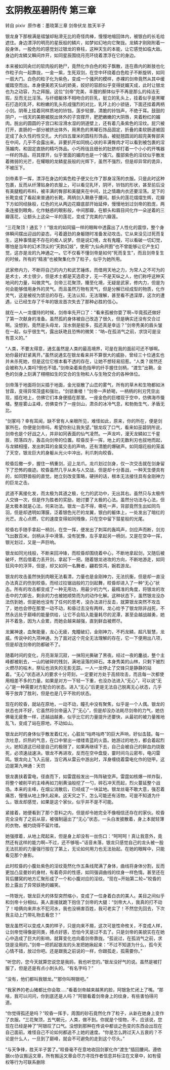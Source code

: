 # 玄阴教巫碧阴传 第三章

转自 pixiv  原作者：墨晓第三章 剑帝伏龙 胜天半子

银龙身下那根满是褶皱却粘滑无比的奇怪肉棒，慢慢地缩回体内，被银白的长毛给遮住。身边漂浮的明亮的星辰般的鳞片，如梦如幻地向它聚拢。龙鳞才刚刚附着一般身体，一股危险的感觉划过银龙的脊柱，这种天生的本能，让它感觉如临大敌。身边的龙鳞又瞬间炸开，如同星辰围绕月亮环绕着漂浮在它的身边。

本来被如同肏烂的软肉般的艳尸，竟然化作白色的粒子飘散，连在鼎内的断肢也化作粒子向一起靠拢，一金一紫，生死双剑，在空中环绕着白色粒子不断旋转，如同一扇大门。白色的粒子化为紫色，变成一个骚屄的模样，赤裸的剑帝竟然从其中缓缓踏空而出。本身便美若天仙的娇美，姣好的容颜似乎变得妩媚天成，此时让银龙也为之动容，为之拜服。这位“剑帝”完美，丰膄的酮体似乎不再是那么的纯洁无瑕，反而无比淫荡。与纤细躯体不相吻合的巨乳，挺立的乳头上，挂着似乎是黑曜石打造的乳环，和粉嫩的乳头形成强烈的对比，乳环上的小锁链，下面还挂着两柄小剑。阴蒂上挂着同样质地的铃铛，莲步轻挪，清脆的铃铛声，不绝于耳。鼓鼓的阴户，一线天的美鲍被脱出体外的子宫撑开，肥肥嫩嫩的大阴唇，夹着粉红的媚肉。脱出的圆圆的子宫口和淫滑水湿的阴道壁上，还有着几条紫色的淫纹。屁穴被打开，直肠的一部分被挤出体外，用黑色的黑曜石饰品固定，折叠的柔软肠道被固定成了永久性的性交孔。大约四五厘米的圆柱形饰品，被挺翘圆润的超完美臀部夹在中间，几乎不会露出来。非要扒开如同桃心状的丰满臀肉才可以看到被包裹的淫荡媚肉，和固定直肠的精巧饰品。小巧玲珑且细长的肚脐却打着一个小小的开嘴器一样的饰品，将其撑开，似乎里面的媚肉也是一个骚穴。腹部紫色的淫纹似乎散发着微弱的光芒，在耀眼的龙鳞星辰般的光辉下，虽然不强烈，但是却异常的诡异，不被压下。

剑帝素手一挥，漂浮在身边的紫色粒子便又化作了那身淫荡的衣服。只是此时这种包裹，反而从纤薄贴身的衣服上，可以看见乳环，阴环，铃铛的形状，甚至前后没有美腿粗的布料，被丰满的臀部和美腿夹在中间，比之情趣内衣还要淫荡。足下的长靴变成了看起来普通的长靴，两柄剑入鞘悬于腰间。额头的莲花熠熠生辉，花瓣下方如同经脉般，红色的光从两边花瓣底部开始延伸，慢慢地划过剑帝的脸庞，两条连接到眼角，化作魅惑的眼影般，中间那瓣，在额头和眉目间化作一朵逆着的三瓣莲花，让额头上这朵一半的莲花，变成了完美的六瓣莲。

“三花聚顶！通玄？！”银龙的如同猫一样的眼眸中透露出了人性化的震惊，整个身体瞬间摆出迎战的姿态，弓着遒劲的身躯随时准备发动攻击。它从来没见过死而复生，这种事情是不存在的痴人说梦。但是说幻境，龙有鬼瞳，可以看破一切幻觉，哪怕是当年的幻术顶尖的“天韵幻妓”，使用“九仙肏屄图”也不曾能够让它产生幻觉，这亦是龙的九神通之一。它不仅看不懂剑帝是如何“死而复生”，而且剑帝复生的时候，所有的“精液”也被聚集化作了粒子，似乎为她所用。

武家修内力，不断将自己的内力和武艺锤炼，而借用天地之力，为常人之不可为的是术士，术士很少，但是术士都是天选奇才，无一不是天纵之人，他们称呼这种天地间的力量，叫做灵气。剑帝三花聚顶，臻至化境，无疑是武家，修内力，但是为何会能够借用身外的灵气。而且虽然万物有灵气，但是分解已经成型的物质，化作灵气，这是被视为禁忌的存在。无法认知，无法理解，甚至看不透深厚，这次的遭遇，让已经生存了千年的银龙首次失去了那种必胜的信心。

就在一人一龙僵持的时候，剑帝率先开口了：“看来孤被你耍了啊~毕竟孤还做好了第一次献身的准备。虽然孤的身体被自己改造了很久，但是确实还没有交合过啊。没想到，竟然是头母龙，淫水倒是挺多，孤还真是幸运？”剑帝秀美的眉头皱在一起，似乎很生气，露出妖艳且恐怖的微笑：“呐~在孤消气之前，求饶可是没有意义的。”

“人类，不要太得意，通玄虽然是人类的最高境界，可是在我的面前可还不够啊。劝你最好赶紧离开。”虽然说通玄在银龙看来并不算很大的威胁，曾经三十位通玄也并未杀死她，但是这位它根本看不透的存在，让她不想轻易招惹。“人类？居然还会被称为人类吗?倒也不错。”剑帝染着紫色指甲的纤手握住剑柄，“渡生”出鞘，金色的剑身上刻满了栩栩如生的交合的生物和人与生物交合的各种体位。

剑帝落于地面将剑尖插于地面，金光驱散了山峦的雾气，所有的草木和生物都如沐甘霖，变得异常茂盛和强壮。“剑锁重楼！”剑帝一声娇喝，一柄柄的利刃凭空出现，插在地上，仿佛它们本身便插在那里。一座金色的巨楼现于空中，仿佛海市蜃楼。整座雾山主峰，仿佛变作了一座剑山，肃杀的冰冷气息，和勃勃生气，矛盾无比。

“剑冢吗？幸有耳闻，缺不曾有人亲眼所见，难怪如此，原来，你的所在，便是剑冢所在。你便是剑帝吗，希望你别让我失望。”银龙叹了口气，看来如巫碧阴所说，剑帝也是个好战之人，并非如同表面的仙气凌然。一声龙吟，漫天龙鳞如三千星辰，陨落四方，轰击向剑帝的位置。皎昏反手一挥，地上的无数利刃也拔地而起，与龙鳞相撞，发出刺耳的金属交击的声响，还有清脆的爆破声。如同烟花般的笼盖了天空，银龙巨大的身躯从光火中冲出，利爪刺向皎昏。

皎昏后撤一步，握住一柄重剑，迎上龙爪。龙爪划过剑身，仅一次交击就在剑身留下了恐怖的痕迹。皎昏虽然几乎从未与人交战，但是却十分善战，一种天生便具有的，如同野兽般的直觉。她立刻改变策略，硬拼的话，根本无法接住具有金刚神力的巨龙之击。

武道不离接化发，而太极为其道之极，化力的武功中，无出其右。虽然只与太极传人交锋一次，但是作为胜者的奖励，她讨要了太极的心法。虽然分功法与心法，但是太极本就是心法，何来功法。银龙一击不得，嘶吼一声，背部竟然生出如同鸟羽，但是却透明如薄膜，泛着银色光芒的龙翼，银白的躯体上，一处发出了暗红的光芒。龙心点燃，它的速度变得如同残像，只在空中留下彗星般的光尾。

皎昏右手随手拿起一柄剑，在空一挥，便发出了刺耳的轰鸣声，剑应声而断，剑刃飞出数百米。剑柄从手中滑落，没有犹豫，左手拿起另一柄剑，又是在空中一挥，银光划过，又是一声巨响。

银龙如同光线般，不断来回冲锋，而皎昏却围绕着中心，不断地拿起剑，又随后被破坏，然后借着力丢开剑，拿起下一把。随着银龙进攻的方向，不断地游走，如同狂风中的浮萍，但是，却又如同一名舞者，翩若惊鸿，婉若游龙。

银龙的攻击虽然快到肉眼无法看清，力量也是金刚神力，无法抗衡，但是却一直没办法真正的伤到皎昏。而经过拉锯战般的刀剑起舞，皎昏却进入了一种“无心”状态。所有的攻击都变成了一种无用功，用最少的力气，最精准的角度，将银龙的攻击中的力卸去，剩余的力也被她顺势而为的动作化解。这种状态下，虽然银龙没办法伤到她，但是她也没有了任何的思考，没办法进行反击，就算银龙突然不攻击了，她也会停在那里一动不动，和昏过去没有两样。龙心给予了银龙除非战死，不然永远处于巅峰的能量供给，让它不会陷入能量耗尽的泥潭，甚至会越战越勇，她并不着急，因为人会累，而她会越来越强，直到鲜血被燃尽。

龙翼神速，血聚能量，龙心无疲，鬼瞳破幻，金刚神力，不朽龙鳞，超凡智慧，龙威。传说中的九项神通，为了面对这个完全无法理解的存在，它一下便用出八项，但是却连剑帝的防都破不了。

随着时间的变化，月亮渐渐沉寂，一抹阳光撕破了黑夜。经过一夜的鏖战，整个主峰都被削去，一山的破碎的残剑，满地滚落的碎石。本身秀美的山林，只剩下被烈火燃尽的枯木，祭坛也消失的无影无踪。一人一龙停止了交锋只是静静的站着。“无心”状态进入的要求十分苛刻，一定要对方处于高频攻击，而且每一次都使用相差不多的力量。如果是对方一下轻一下重，也没办法进入“无心”，可以说“无心”是一种需要对方配合的状态。进入“无心”后更是无法自己脱离无心状态，几乎等于放弃了胜利，但是也是几乎不败的状态。

现在的皎昏，就站在原地，一动不动，瞳孔中没有聚焦，似乎是一个人偶。银龙的状态也并不好，它虽然将剑帝逼入了“无心”，但是却没办法耗尽剑帝的力气，她仿佛毫无疲惫一样，还越战越勇，似乎比它的力量提升还要快，从最初的被力量推地乱飞，变成了站在原地，不动如山。

银龙此时的身体似乎散发着红光，心脏处“咕咚咕咚”的巨大声响，好似击鼓。每一次吐息，炽热的气息，在口中冒出一缕缕青蓝的火苗。她游过的地方，都会着起烈火。她知道这已经是自己的极限了，如果再继续下去，自己会被自己的鲜血灼烧致死，必须速战速决。银龙不再进攻，反而在空中盘旋，霎时间乌云密布，电闪雷鸣。银龙向上飞入云层，当它再从雷云中游出时，浑身缠绕着雷电化作的铠甲。这边是第九神通：天罚

银龙裹挟着雷电，径直而下，如雷霆般发出一阵阵破空声。雷霆如核爆一样炸裂，将整个被削平的主峰再如刀削黄油般挖了一勺，碎石冲天而起，烈火蔓延整个战场。本来的主峰，在烟尘消散后，已经成了一块盆地。银龙丝毫不敢大意，强忍着痛苦，慢慢从地上挣扎起来。这天灾之下，怎么可能还有活物，可是不知道为什么，银龙却感觉，如果是这个家伙，似乎并不是不可能。

紧接着，她便看到了那个意料之内，但是却令她完全不像相信还存在的家伙。皎昏完全没有了之前从容，被强制逼出了“无心”状态，一头白发披散着，身上本就轻薄的衣物，被灼烧得不留片缕。

她强撑着，从地上爬起来，但是身上却没有一丝伤口：“呵呵呵！真让我意外，竟然还有这样的能力啊~不过，还不够哦~”话音未落，银龙只感觉自己的龙头被一股无法抗拒的力量强行按在了第上，无论如何用力也无法抬起。在她的眼眸中，只能看见那个身影。

此时皎昏的小腹处紫色的淫纹竟然化作五条线爬满了身体，曲线将身体分割，反而更加凸显曼妙的身材，有着奇异的性感，如同强调曲线的纹身一样色情。甚至还在背后腰窝的地方汇聚形成了一个和小腹对应的淫纹。“现在~开始第二轮~”皎昏的脸上露出了异常妖艳的媚笑。

一阵银光，银龙巨大的体型突然缩小，变成了一位身着白衣的美人。美目之间似乎和剑帝十分相似。美人直接就跪下抱住了剑帝的大腿：“剑帝大人，我真的打不动了！咱俩向来井水不犯河水，我也没祸害百姓，我可老实了！不然您先回去，下次我主动上门带礼物去看您？”

银龙虽然可以变成人类的样子，只是向来不屑，这次可是性命攸关，不变成人样，让剑帝觉得像是同类，搏点好感，恐怕今天是过不去了。只是剑帝的美貌实在在她心中造成了巨大的影响，就算变化也向着剑帝靠拢。“孤说过，在孤消气之前，求饶是没用的。”剑帝一把抓起银龙的头发把她揪起来：“不过不知道为什么，孤今天心情不错，放过你吧。还是跟我之前说的一样，你跟孤走，孤需要你。”

“听您的，您今天就算您说您是我妈，我也听您的。”银龙没好气的说。虽然是被打服了，但是还是有点小刺头的。“有名字吗？”

“没有，他们都叫我银龙。”“那你叫啊银吧。”

“我家养的老山猪都比你会取…..”看着剑帝越来越黑的脸，阿银急忙闭上了嘴。“那啥，我可以问问，你到底还是人吗？”阿银看着剑帝身上的纹身，有些害怕得问道。

“你觉得孤还是吗？”皎昏一挥手，周围的砂石竟然化作了粒子，从新在她身上变作了衣服。“三花聚顶，五气朝元，人类，做不到。你就是个怪物，不，应该说，您现在已经是神了”阿银叹了口气。没想到那种在传说中都谈之色变的东西会出现在自己面前。难怪自己不论如何都追不上她的速度。“你是怎么跨过天人五衰的？不论是什么人，一旦到了巅峰，就会不可避免的走到这个尽头。”

“与天争锋，胜天半子罢了。”皎昏毫不在意地收回剑冢化作“渡生”插回腰间。遵依据cc协议搬运文章，所有搬运文章会尽力寻找作者信息并标注在文章中，如有侵权等行为可联系删除


